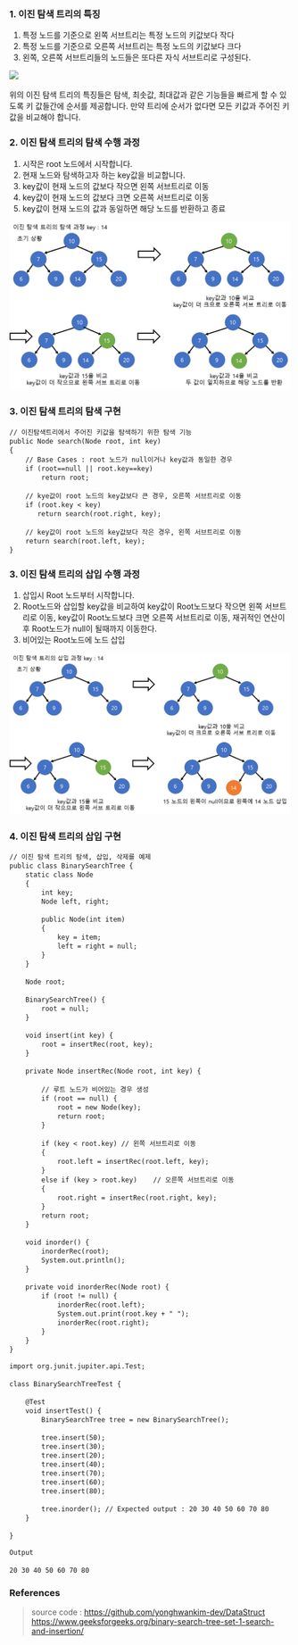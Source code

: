 ### 1\. 이진 탐색 트리의 특징

1.  특정 노드를 기준으로 왼쪽 서브트리는 특정 노드의 키값보다 작다
2.  특정 노드를 기준으로 오른쪽 서브트리는 특정 노드의 키값보다 크다
3.  왼쪽, 오른쪽 서브트리들의 노드들은 또다른 자식 서브트리로 구성된다.

![](https://github.com/yonghwankim-dev/DataStruct/tree/main/Tree/img/%236%20%EC%9D%B4%EC%A7%84%20%ED%83%90%EC%83%89%20%ED%8A%B8%EB%A6%AC%20%ED%83%90%EC%83%89%20%EB%B0%8F%20%EC%82%BD%EC%9E%85)

위의 이진 탐색 트리의 특징들은 탐색, 최솟값, 최대값과 같은 기능들을 빠르게 할 수 있도록 키 값들간에 순서를 제공합니다. 만약 트리에 순서가 없다면 모든 키값과 주어진 키값을 비교해야 합니다.

### 2\. 이진 탐색 트리의 탐색 수행 과정

1.  시작은 root 노드에서 시작합니다.
2.  현재 노드와 탐색하고자 하는 key값을 비교합니다.
3.  key값이 현재 노드의 값보다 작으면 왼쪽 서브트리로 이동
4.  key값이 현재 노드의 값보다 크면 오른쪽 서브트리로 이동
5.  key값이 현재 노드의 값과 동일하면 해당 노드를 반환하고 종료

![](https://github.com/yonghwankim-dev/DataStruct/blob/main/Tree/img/%236%20%EC%9D%B4%EC%A7%84%20%ED%83%90%EC%83%89%20%ED%8A%B8%EB%A6%AC%20%ED%83%90%EC%83%89%20%EB%B0%8F%20%EC%82%BD%EC%9E%85/02_searchBST.png)

### 3\. 이진 탐색 트리의 탐색 구현

```
// 이진탐색트리에서 주어진 키값을 탐색하기 위한 탐색 기능
public Node search(Node root, int key)
{
    // Base Cases : root 노드가 null이거나 key값과 동일한 경우
    if (root==null || root.key==key)
        return root;
 
    // kye값이 root 노드의 key값보다 큰 경우, 오른쪽 서브트리로 이동
    if (root.key < key)
       return search(root.right, key);
 
    // key값이 root 노드의 key값보다 작은 경우, 왼쪽 서브트리로 이동
    return search(root.left, key);
}
```

### 3\. 이진 탐색 트리의 삽입 수행 과정

1.  삽입시 Root 노드부터 시작합니다.
2.  Root노드와 삽입할 key값을 비교하여 key값이 Root노드보다 작으면 왼쪽 서브트리로 이동, key값이 Root노드보다 크면 오른쪽 서브트리로 이동, 재귀적인 연산이후 Root노드가 null이 될때까지 이동한다.
3.  비어있는 Root노드에 노드 삽입

![](https://github.com/yonghwankim-dev/DataStruct/blob/main/Tree/img/%236%20%EC%9D%B4%EC%A7%84%20%ED%83%90%EC%83%89%20%ED%8A%B8%EB%A6%AC%20%ED%83%90%EC%83%89%20%EB%B0%8F%20%EC%82%BD%EC%9E%85/03_insertBST.png)

### 4\. 이진 탐색 트리의 삽입 구현

```
// 이진 탐색 트리의 탐색, 삽입, 삭제를 예제
public class BinarySearchTree {
	static class Node 
	{
		int key;
		Node left, right;

		public Node(int item) 
		{
			key = item;
			left = right = null;
		}
	}

	Node root;

	BinarySearchTree() {
		root = null;
	}

	void insert(int key) {
		root = insertRec(root, key);
	}

	private Node insertRec(Node root, int key) {

		// 루트 노드가 비어있는 경우 생성
		if (root == null) {
			root = new Node(key);
			return root;
		}

		if (key < root.key)	// 왼쪽 서브트리로 이동
		{
			root.left = insertRec(root.left, key);
		}
		else if (key > root.key)	// 오른쪽 서브트리로 이동
		{
			root.right = insertRec(root.right, key);
		}
		return root;
	}

	void inorder() {
		inorderRec(root);
		System.out.println();
	}

	private void inorderRec(Node root) {
		if (root != null) {
			inorderRec(root.left);
			System.out.print(root.key + " ");
			inorderRec(root.right);
		}
	}
}
```

```
import org.junit.jupiter.api.Test;

class BinarySearchTreeTest {

	@Test
	void insertTest() {
		BinarySearchTree tree = new BinarySearchTree();

		tree.insert(50);
		tree.insert(30);
		tree.insert(20);
		tree.insert(40);
		tree.insert(70);
		tree.insert(60);
		tree.insert(80);

		tree.inorder();	// Expected output : 20 30 40 50 60 70 80
	}

}
```

```
Output

20 30 40 50 60 70 80
```

### References

> source code : https://github.com/yonghwankim-dev/DataStruct  
> https://www.geeksforgeeks.org/binary-search-tree-set-1-search-and-insertion/
